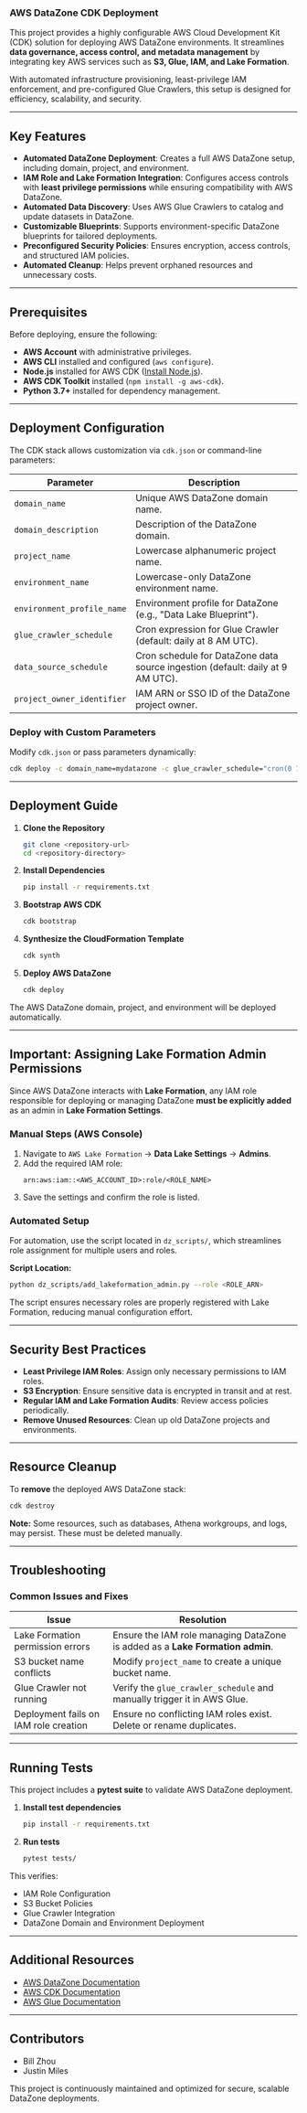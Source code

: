 ### **AWS DataZone CDK Deployment**  

This project provides a highly configurable AWS Cloud Development Kit (CDK) solution for deploying AWS DataZone environments. It streamlines **data governance, access control, and metadata management** by integrating key AWS services such as **S3, Glue, IAM, and Lake Formation**.  

With automated infrastructure provisioning, least-privilege IAM enforcement, and pre-configured Glue Crawlers, this setup is designed for efficiency, scalability, and security.

---

## **Key Features**  
- **Automated DataZone Deployment**: Creates a full AWS DataZone setup, including domain, project, and environment.  
- **IAM Role and Lake Formation Integration**: Configures access controls with **least privilege permissions** while ensuring compatibility with AWS DataZone.  
- **Automated Data Discovery**: Uses AWS Glue Crawlers to catalog and update datasets in DataZone.  
- **Customizable Blueprints**: Supports environment-specific DataZone blueprints for tailored deployments.  
- **Preconfigured Security Policies**: Ensures encryption, access controls, and structured IAM policies.  
- **Automated Cleanup**: Helps prevent orphaned resources and unnecessary costs.  

---

## **Prerequisites**  
Before deploying, ensure the following:  
- **AWS Account** with administrative privileges.  
- **AWS CLI** installed and configured (`aws configure`).  
- **Node.js** installed for AWS CDK ([Install Node.js](https://nodejs.org/en/download/)).  
- **AWS CDK Toolkit** installed (`npm install -g aws-cdk`).  
- **Python 3.7+** installed for dependency management.  

---

## **Deployment Configuration**  
The CDK stack allows customization via `cdk.json` or command-line parameters:  

| Parameter | Description |  
|-----------|------------|  
| `domain_name` | Unique AWS DataZone domain name. |  
| `domain_description` | Description of the DataZone domain. |  
| `project_name` | Lowercase alphanumeric project name. |  
| `environment_name` | Lowercase-only DataZone environment name. |  
| `environment_profile_name` | Environment profile for DataZone (e.g., "Data Lake Blueprint"). |  
| `glue_crawler_schedule` | Cron expression for Glue Crawler (default: daily at 8 AM UTC). |  
| `data_source_schedule` | Cron schedule for DataZone data source ingestion (default: daily at 9 AM UTC). |  
| `project_owner_identifier` | IAM ARN or SSO ID of the DataZone project owner. |  

### **Deploy with Custom Parameters**  
Modify `cdk.json` or pass parameters dynamically:  
```bash
cdk deploy -c domain_name=mydatazone -c glue_crawler_schedule="cron(0 7 * * ? *)"
```  

---

## **Deployment Guide**  

1. **Clone the Repository**  
   ```bash
   git clone <repository-url>
   cd <repository-directory>
   ```  

2. **Install Dependencies**  
   ```bash
   pip install -r requirements.txt
   ```  

3. **Bootstrap AWS CDK**  
   ```bash
   cdk bootstrap
   ```  

4. **Synthesize the CloudFormation Template**  
   ```bash
   cdk synth
   ```  

5. **Deploy AWS DataZone**  
   ```bash
   cdk deploy
   ```  

The AWS DataZone domain, project, and environment will be deployed automatically.  

---

## **Important: Assigning Lake Formation Admin Permissions**  
Since AWS DataZone interacts with **Lake Formation**, any IAM role responsible for deploying or managing DataZone **must be explicitly added** as an admin in **Lake Formation Settings**.  

### **Manual Steps (AWS Console)**  
1. Navigate to `AWS Lake Formation` → **Data Lake Settings** → **Admins**.  
2. Add the required IAM role:  
   ```
   arn:aws:iam::<AWS_ACCOUNT_ID>:role/<ROLE_NAME>
   ```
3. Save the settings and confirm the role is listed.  

### **Automated Setup**  
For automation, use the script located in `dz_scripts/`, which streamlines role assignment for multiple users and roles.  

**Script Location:**  
```bash
python dz_scripts/add_lakeformation_admin.py --role <ROLE_ARN>
```

The script ensures necessary roles are properly registered with Lake Formation, reducing manual configuration effort.  

---

## **Security Best Practices**  
- **Least Privilege IAM Roles**: Assign only necessary permissions to IAM roles.  
- **S3 Encryption**: Ensure sensitive data is encrypted in transit and at rest.  
- **Regular IAM and Lake Formation Audits**: Review access policies periodically.  
- **Remove Unused Resources**: Clean up old DataZone projects and environments.  

---

## **Resource Cleanup**  
To **remove** the deployed AWS DataZone stack:  
```bash
cdk destroy
```  
**Note:** Some resources, such as databases, Athena workgroups, and logs, may persist. These must be deleted manually.  

---

## **Troubleshooting**  
### **Common Issues and Fixes**  

| Issue | Resolution |  
|-------|------------|  
| Lake Formation permission errors | Ensure the IAM role managing DataZone is added as a **Lake Formation admin**. |  
| S3 bucket name conflicts | Modify `project_name` to create a unique bucket name. |  
| Glue Crawler not running | Verify the `glue_crawler_schedule` and manually trigger it in AWS Glue. |  
| Deployment fails on IAM role creation | Ensure no conflicting IAM roles exist. Delete or rename duplicates. |  

---

## **Running Tests**  
This project includes a **pytest suite** to validate AWS DataZone deployment.  

1. **Install test dependencies**  
   ```bash
   pip install -r requirements.txt
   ```  

2. **Run tests**  
   ```bash
   pytest tests/
   ```  

This verifies:  
- IAM Role Configuration  
- S3 Bucket Policies  
- Glue Crawler Integration  
- DataZone Domain and Environment Deployment  

---

## **Additional Resources**  
- [AWS DataZone Documentation](https://docs.aws.amazon.com/datazone)  
- [AWS CDK Documentation](https://docs.aws.amazon.com/cdk/v2/guide/home.html)  
- [AWS Glue Documentation](https://docs.aws.amazon.com/glue/latest/dg/what-is-glue.html)  

---

## **Contributors**  
- Bill Zhou  
- Justin Miles  

This project is continuously maintained and optimized for secure, scalable DataZone deployments.

